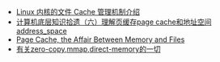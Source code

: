 
- [Linux 内核的文件 Cache 管理机制介绍](https://www.ibm.com/developerworks/cn/linux/l-cache/index.html)
- [计算机底层知识拾遗（六）理解页缓存page cache和地址空间address_space](https://blog.csdn.net/ITer_ZC/article/details/44195731)
- [Page Cache, the Affair Between Memory and Files](https://manybutfinite.com/post/page-cache-the-affair-between-memory-and-files/)
- [有关zero-copy,mmap,direct-memory的一切](https://www.jianshu.com/p/03852a291c56)
